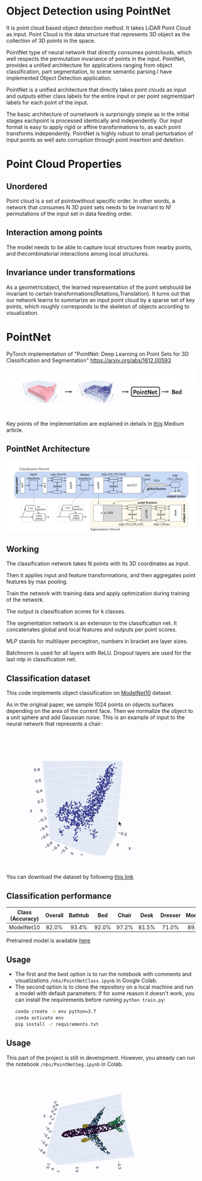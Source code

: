 # Object Detection using PointNet
It is point cloud based object detection method. It takes LiDAR Point Cloud as input. 
Point Cloud is the data structure that represents 3D object as the collection of 3D points in the space.

PointNet type of neural network that directly consumes pointclouds, which well respects the permutation invariance of points  in  the  input.
PointNet,  provides a unified architecture for applications ranging from object classification, part segmentation, to scene semantic parsing.I have implemented Object Detection application.

PointNet  is  a  unified  architecture  that  directly takes point clouds as input and outputs either class labels for  the  entire  input  or  per  point  segment/part  labels  for each  point  of  the  input.

The  basic  architecture  of  ournetwork is surprisingly simple as in the initial stages eachpoint  is  processed  identically  and  independently.
Our input format is easy to apply rigid or affine transformations to, as each point transforms independently.
PointNet  is  highly robust  to  small  perturbation  of  input  points  as  well  asto corruption through point insertion and deletion.

# Point Cloud Properties
## Unordered
Point cloud is a set of pointswithout specific order.  In other words, a network that consumes N 3D point sets needs to be invariant to N! permutations of the input set in data feeding order.

## Interaction among points
The  model  needs  to  be  able  to capture  local  structures  from  nearby  points,  and  thecombinatorial interactions among local structures.

## Invariance  under  transformations
As  a  geometricobject,   the  learned  representation  of  the  point  setshould  be  invariant  to  certain  transformations(Rotations,Translation).
It turns out that our network learns to summarize an input point cloud by a sparse set of key  points,  which  roughly  corresponds  to  the  skeleton  of objects according to visualization.



# PointNet
PyTorch implementation of "PointNet: Deep Learning on Point Sets for 3D Classification and Segmentation" https://arxiv.org/abs/1612.00593


<img src="cover.gif" alt="pointnet" /> 

Key points of the implementation are explained in details in [this](https://towardsdatascience.com/deep-learning-on-point-clouds-implementing-pointnet-in-google-colab-1fd65cd3a263) Medium article.

## PointNet Architecture
<img src="Architecture.JPG" alt="pointnet" /> 

## Working
The classification network takes N points with its 3D coordinates as input.

Then it applies input and feature transformations, and then aggregates point features by max pooling. 

Train the network with training data and apply optimization during training of the network.

The output is classification scores for k classes.

The segmentation network is an extension to the classification net. It concatenates global and local features and outputs per point scores.

MLP stands for multilayer perceptron, numbers in bracket are layer sizes. 

Batchnorm is used for all layers with ReLU. Dropout layers are used for the last mlp in classification net.


## Classification dataset
This code implements object classification on [ModelNet10](https://modelnet.cs.princeton.edu) dataset.

As in the original paper, we sample 1024 points on objects surfaces depending on the area of the current face. Then we normalize the object to a unit sphere and add Gaussian noise. This is an example of input to the neural network that represents a chair:

<img src="chair.gif" alt="matching points" width="400"/> 

You can download the dataset by following [this link](https://drive.google.com/open?id=12Mv19pQ84VO8Av50hUXTixSxd5NDjeEB)

## Classification performance

| Class (Accuracy) | Overall | Bathtub | Bed| Chair|Desk|Dresser|Monitor|Night stand|Sofa|Table|Toilet|
| :---: |:---: | :---: | :---: | :---: | :---: | :---: | :---: | :---: | :---: | :---: | :---: |
| ModelNet10 | 82.0% | 93.4% | 92.0% | 97.2% | 81.5% | 71.0% | 89.4% | 56.0% |86.9%| 93.4% |95.9%|

Pretrained model is available [here](https://drive.google.com/open?id=1nDG0maaqoTkRkVsOLtUAR9X3kn__LMSL)

## Usage
* The first and the best option is to run the notebook with comments and visualizations `/nbs/PointNetClass.ipynb` in Google Colab.
* The second option is to clone the repository on a local machine and run a model with default parameters:
  If for some reason it doesn't work, you can install the requirements before running `python train.py`:
  ```bash
  conda create -n env python=3.7
  conda activate env
  pip install -r requirements.txt
  ```

## Usage
This part of the project is still in development. However, you already can run the notebook `/nbs/PointNetSeg.ipynb` in Colab.

<img src="airplane.gif" alt="matching points" width="400"/> 
